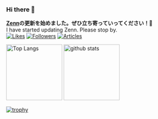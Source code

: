 ### Hi there 👋
**[Zenn](https://zenn.dev/makky1117)の更新を始めました。ぜひ立ち寄っていってください！👋**
<br>
I have started updating Zenn. Please stop by.
<br>
[![Likes](https://badgen.org/img/zenn/makky1117/likes?style=plastic)](https://zenn.dev/makky1117)
[![Followers](https://badgen.org/img/zenn/makky1117/followers?style=plastic)](https://zenn.dev/makky1117)
[![Articles](https://badgen.org/img/zenn/makky1117/articles?style=plastic)](https://zenn.dev/makky1117)
<br>
<p align="left"> 
  <img alt="Top Langs" height="150px" src="https://github-readme-stats.vercel.app/api/top-langs/?username=kamada-maki&layout=compact&count_private=true&show_icons=true&theme=onedark" />
  <img alt="github stats" height="150px" src="https://github-readme-stats.vercel.app/api?username=kamada-maki&count_private=true&show_icons=true&show_icons=true&theme=onedark" />
</p>

[![trophy](https://github-profile-trophy.vercel.app/?username=kamada-maki&theme=onedark&column=7)](https://github.com/ryo-ma/github-profile-trophy)
<!--
**kamada-maki/kamada-maki** is a ✨ _special_ ✨ repository because its `README.md` (this file) appears on your GitHub profile.

Here are some ideas to get you started:

- 🔭 I’m currently working on ...
- 🌱 I’m currently learning ...
- 👯 I’m looking to collaborate on ...
- 🤔 I’m looking for help with ...
- 💬 Ask me about ...
- 📫 How to reach me: ...
- 😄 Pronouns: ...
- ⚡ Fun fact: ...
-->
